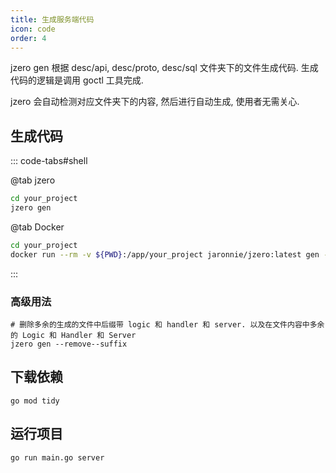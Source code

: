 ```yaml
---
title: 生成服务端代码
icon: code
order: 4
---
```


jzero gen 根据 desc/api, desc/proto, desc/sql 文件夹下的文件生成代码. 生成代码的逻辑是调用 goctl 工具完成.

jzero 会自动检测对应文件夹下的内容, 然后进行自动生成, 使用者无需关心.

## 生成代码

::: code-tabs#shell

@tab jzero

```bash
cd your_project
jzero gen
```

@tab Docker

```bash
cd your_project
docker run --rm -v ${PWD}:/app/your_project jaronnie/jzero:latest gen -w your_project
```
:::

### 高级用法

```shell
# 删除多余的生成的文件中后缀带 logic 和 handler 和 server. 以及在文件内容中多余的 Logic 和 Handler 和 Server
jzero gen --remove--suffix
```

## 下载依赖

```shell
go mod tidy
```

## 运行项目

```shell
go run main.go server
```
